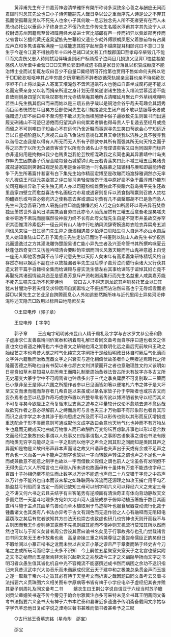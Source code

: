 <!-- { "loadSidebar": true } -->
　　黄淳甫先生有子曰嘉芳神姿清举雅怀有槩所称诗多深致余心善之与酬应无间而君顾时时念其先公也曰小子诗何能嗣先人哉日幸以公之重而序先人诗是公之不弃其孤而使孤藉宠灵以不死先人也余小子其何敢一息忘独念先人所不死者更有在而人未悉也必托公以垂远小子终身志之不佞乃先生作传先生名姬水淳甫其字其先汝宁人以校尉谪苏州因籍焉至曾祖暐用经术举进士官比部郎有声一传而祖异以赀雄郡再传而父省曾以艺擅代黄氏遂吴望族先生藉祖父遗业少就外傅颕朗夙惠父着膝前每有占属应声立和多隽语寡客满座一见咸能志其姓字起居莫不越席提耳相顾诧曰不意□□复生于今遂令江夏不得独奇年十四补邑诸□试文甚工传馥郡国□至孝母卒柴毁几不能□而又虞伤父志入待则拭泪伴嘻退则闭户标踊孺子泣两目几损迨父见背□恤益甚酸感傍人尽斥槖中金营□□□又弃负郭田梓咸遗书自是家日旁落且以积哀成瘵度不能治博士业而试复辄左叹曰吾少不自量□冀经明可芥拾第也贾用不售如命何夫所以宅于□□矻矻呕呕呻其占毕穷晨夕历寒暑而不辞者欲循荣轨娱亲旦暮也亲不待矣矻矻呕呕不自止将以奚夫人寄寓天壤淹忽不啻若道飙石火也匏瓜自畜坐成腐朽是不能以名而宠荣亲身又以名而捐亲所遗之身计划无俚矣遂谢诸生独出入缁流尝慕远游不能自致则侧身四望兴言咏叹郡有开元寺结草庵其地所占清曙延月聚云户外草树飕飗响若空山先生携其侣曰而来而姑以是三峨五岳乎哉以是铜池金谷乎哉夫苟趣会其韶秀而巨丽者恍然在耳目矣方岳部使闻先生名□旄接迹先生闭户谢不敢以楚服辱长者或强赠遗力却不纳曰幸不至沟壑不敢以无功当横施里中俗子逼欲致先生则箧书而出遍履支硎诸山不可迹巳游倦而归望其庐曰何累累者腓也得母贵人乎复遁去至经月或挽而留之不可则嘲曰子知会心不在远何乃舍近瞩而事遐寻先生笑曰苟欲会心宁知远近吾以丘壑视阶庭以几席视云山鸟飞鱼泳惟意徜徉耳且天幸饶我以济胜之具不弢养我以谐俗之态我是以得有人所无而无人所有子顾欲夺其所有而强其所无何天怜之而子辱之耶吾宁以所无负诸贵客谁宁以所有负诸名山子母谍谍矣客又曰尚同固非而标异亦非道何用是拘拘曰我少也贱贵岂我伦芸牧相混政我之玄同也奚其异嘉靖中叶岛夷作衅先生因携妻子侨居金陵每登石城望钟山吐云若青莲笑曰此不减三峨五岳矣诸贵戚召游家园则笑谢曰观足矣恶用是金谷铜池一时名胜慕之辐辏相与赓和即最能诗者争下先生所著篇什甚富有白下集先生始作精丽宏博至是改辙而趋澹辞雅调然亦无率尔凡穉语王司寇元美亟赏之评曰吴习务轻俊微伤于浅中原好豪不免于麤淳甫乃能剂矣司寇每排异轨于先生独无间人亦以司寇纷纷雌黄独此不爽踰六载岛夷平先生还故里虽家四壁立而愈益喜法书名画极力市易或遇窘则复斥以资食指稍赢则召故人焚枯酌醴娱乐或丏贷必旁宛济之使称意去客或谓曰尔赀有几不虞罄耶胡不巳是急而急人先生曰我念吾窘乃恤人窘施自性□谁能慊慊若妇人行之自如所居环以奇卉异石焚香独坐萧然世外当风日清美携酒自劳曰此亦令人骀荡居然有三峨五岳意吾老是矣嗟夫金谷铜池不素玩而丽瞩然役神疲力终不长有此夸父哉先生自是不窥市井虽故交亦罕识其面惟清泠素侣开一径云间有山人陆中行吐纳风流辞寄婉逸每衣险衣弄扁舟五湖间信风来往一日过吴门先生异之潇洒相遇晨夕拍浮曰见陆生引人自远不必山水自后吴人始知重陆山□乙丑予寓虎丘先生走访巳而饷予书箑则以陆山人故先生书学祝京兆而遒逸过之方其濯洗雕饰楚服吴语亡能小异先生者及兴至命管书其所撰吟咏夏云秋蓬低昂奇变巳又彷徨吟啸清会要眇韵空烟而回长风激天鲸而号山鬼神意遒上自觉一座无人即他客亦莫不击节呼诧意先生以天际人矣末年有高素斋集研练精切风格自存然亦用以娱适不副在计以故挂漏者半先生没后季子嘉芳泣而偻行索诸大父行获其遗文若干篇手自雠校全集而给谏顾与睿实洗生倩左右其事给谏笃于谊悼其妇亡竟不再娶抚其诸孤情踰具迩至是感嘉芳意斥产资剞劂焉集行而先生名益重人咸美嘉芳能不死先生噫先生所不死非诗也 
　　赞曰古人不得志则龙蛇其声销矣托艺业以□其犹未甘闇沕乎若夫借交求伸居间自润嚣埃之不振拔而沾沾然曰高也宁无辱烟霞而垢薜□以黄先生之艺业足自跨腾而息心人外如逃影然斯所味与近代里闬士异矣河汾仲淹称述天隐吾□敢用以标目曰地隐庶矣夫 

　　○王应电传（郭子章） 

　　王应电传 【 字学】 

　　郭子章 
　　王应电字昭明苏州昆山人精于周礼及字学与吉水罗文恭公泰和陈子虚康求仁友善嘉靖间侨寓泰和初着周礼解巳着同文备考而自序序曰道也者文之体直也文也者道之神用也六书也者文之辀轴也溥之宣教明化远之垂后宪前故曰王政之始经艺之本也粤昔大猷之时气化纯完文字阐扬于是经恒明政日休自时厥后气化漓而文字舛六籍散而治教庞葢文字之兴衰实与道化相倚伏故圣者作之明者述焉昭代之所隆而否德之所略也自有书契以来仓颉古文判洪蒙而开之者也意融理胜文约义该明如日星贲如草木易知易从矣历帝王而降礼制至周始备器法皆古所未有故字亦多古文所无史籕变大篆字学中不可阙焉者也钟鼎多出于三代之季良庸赝不可复别取二三策而巳小篆非圣王是师以六国之所擅作者参以巳见画皆如箸以便笔札六书之体于是大坏至又变而隶而棍而草存者几希自是以来虽或以篆名家皆子孙于李斯者也或宗古文而妄杂焉者也至以私意作奇巧或欲布置以齐整夸纰者传讹以博滞陋者执守以经而其义不可复寻矣今欲厘正之苟复循末世支离之迹与之秤量较计议论不愈烦去道不愈远哉故欲究作者之意必尽解前人之缚而后可与言也夫三才万物靡不有形象形也者肖其形而识之此字学之本也其涉于影向思虑之所及而不可以形传也则以其形而反仄增损或重迭配合于形不类而意则可通或配他文成字故曰会意也天地气化也神而不有万物丛生也蠢而无裁成天地曲成万物惟人而巳故酬酢万变纷纭百虑孰非事也以形以意合数文而经纶之象故曰处事谓以人处事又曰指事谓指人之事即古语象事之谓也书法有限而物类无穷字乌能尽之主一字之形而以他字之声合之因其形之同而知是类因其声之异而知是物是义故曰形声非本声而谐之故又曰谐声也夫声出于天或有余或不足声之有余也一义而各一声不能声之制字也故以一字而转数声转注之谓也声之不足也一声而或兼数意不能意之制字也故以一字而借数义假借之谓也前人之论虽各有发明但不无得失且六义人所常言也三母则人所未讲也故画母有十虽体有万变不能违也字母二百四十子孙相仍至不能生而止数字以万计不能遗也声母二十八交错于字母之中虽声以万计亦不能外也自本而该末挈之如珠联网布泝流而还源理之如攻玉捕亡用甲勾乙损盈益亏刊俗而复古定一而同归故知三母可以制字明六义可以释经六义之未定三母之不讲又何六书之云且夫结字有主客笔势有逆顺画有清浊奇正有体向背动静故天文多圆烂然一天星斗地理多方宛如大地山河人道统成参于俯仰动植玉箸施于数目其画直科斗施于主点其画单鸟兽动而草木植取用于鸟迹柳叶也服食居器变动流行化裁于锺鼎诸文也其类有八书法亦异考于古文有润色而无造作验之人心有融释而无阻碍电葢窃取之矣后有觉者欲知其方曰法天也崇古也致虚也研几也穷神也天则开而我不与古则因而我无作虚则待其露而不先机则威其能而不惰神则天机流行莫知其所以然而然也可以与于斯义矣昔者周公尝设其官曰谕书名矣见于行事故弗存也孔门尝载诸言曰书同文矣无王者作故弗也我　高皇帝操三重之柄兼尊征之善尝命儒臣正韵矣但日不暇给间以小篆正楷书之讹而未尝以古文正小篆之谬且严于章奏而略于经史古今刀笔之吏或所玩习而经学士夫多不识知　今上嗣位五星聚室夫室天子之北宫也壁实附之文书之秘府而五星聚焉非天将兴起斯文之兆欤故今三才之义幽隐毕扬而文字之书明习者众愚生值其峕化机自中光不容掩流不能塞撰述成书然而病困之余功不逮识指归未竟昔汉武中兴大协音乐而未谐厥成倪宽云天子建中和之极兼总条贯金声而玉振之遂一取裁于帝六书之旨其必有待于天皇考文而折衷之哉因题曰同文备考云又着书法指要六义贯珠图六义相关图布字原病等书皆有裨于小学应电卒子虚经纪其丧并赡其妻子刻周礼及同文备考二书 
　　蠙衣生曰王荆公字说自谓亚于六经当时苏子瞻刘贡父辈姗笑书遂不传今旁见于韵会尔雅翼注亦多可采特未见全书耳王明斋同文备考书法指要六义全书犬有裨于六书本贮泰和县署近多遗逸予传明斋备载同文序姑存字学饩羊恐他日复如字说之湮圽耳著书甚难而惜书者甚希予之三叹 

　　○古行翁王奇墓志铭（星命附　邵宝） 

　　邵宝 
